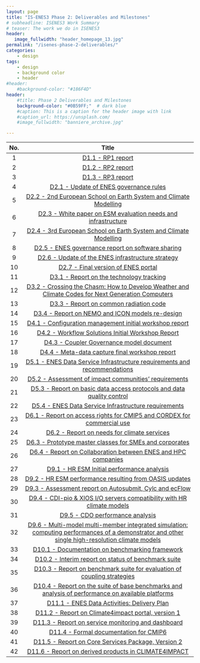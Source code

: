 ```yaml
---
layout: page
title: "IS-ENES3 Phase 2: Deliverables and Milestones"
# subheadline: ISENES3 Work Summary
# teaser: The work we do in ISENES3
header:
   image_fullwidth: "header_homepage_13.jpg"
permalink: "/isenes-phase-2-deliverables/"
categories:
    - design
tags:
    - design
    - background color
    - header
#header:
    #background-color: "#186F4D"
header:
    #title: Phase 2 Deliverables and Milestones
    background-color: "#0B59FF;"  # dark blue
    #caption: This is a caption for the header image with link
    #caption_url: https://unsplash.com/
    #image_fullwidth: "banniere_archive.jpg"

---
```


No. | Title
:--:|:-----:
1 | [D1.1 - RP1 report](https://raw.githubusercontent.com/IS-ENES3/IS-ENES-Website/main/pdf_documents/IS-ENES2_RP1_report_submitted.pdf)
2 | [D1.2 - RP2 report](https://raw.githubusercontent.com/IS-ENES3/IS-ENES-Website/main/pdf_documents/IS-ENES2_RP2_report_FV.pdf)
3 | [D1.3 - RP3 report](https://raw.githubusercontent.com/IS-ENES3/IS-ENES-Website/main/pdf_documents/IS-ENES2_RP3_report_FV.pdf)
4 | [D2.1 - Update of ENES governance rules](https://raw.githubusercontent.com/IS-ENES3/IS-ENES-Website/main/pdf_documents/IS-ENES2_D2.1_FV.pdf)
5 | [D2.2 - 2nd European School on Earth System and Climate Modelling](https://raw.githubusercontent.com/IS-ENES3/IS-ENES-Website/main/pdf_documents/IS-ENES2_D2.2_FV.pdf)
6 | [D2.3 - White paper on ESM evaluation needs and infrastructure](https://raw.githubusercontent.com/IS-ENES3/IS-ENES-Website/main/pdf_documents/IS-ENES2_D2.3_FV.pdf)
7 | [D2.4 - 3rd European School on Earth System and Climate Modelling](https://raw.githubusercontent.com/IS-ENES3/IS-ENES-Website/main/pdf_documents/IS-ENES2_D2.4_FV.pdf)
8 | [D2.5 - ENES governance report on software sharing](https://raw.githubusercontent.com/IS-ENES3/IS-ENES-Website/main/pdf_documents/IS-ENES2_D2.5_FV.pdf)
9 | [D2.6 - Update of the ENES infrastructure strategy](https://raw.githubusercontent.com/IS-ENES3/IS-ENES-Website/main/pdf_documents/IS-ENES2_D2.6_FV.pdf)
10 | [D2.7 - Final version of ENES portal](https://raw.githubusercontent.com/IS-ENES3/IS-ENES-Website/main/pdf_documents/IS-ENES2_D2.7_FV.pdf)
11 | [D3.1 - Report on the technology tracking](https://raw.githubusercontent.com/IS-ENES3/IS-ENES-Website/main/pdf_documents/IS-ENES2_D3.1_V2_FV.pdf)
12 | [D3.2 - Crossing the Chasm: How to Develop Weather and Climate Codes for Next Generation Computers](https://raw.githubusercontent.com/IS-ENES3/IS-ENES-Website/main/pdf_documents/IS-ENES2_D3.2_FV.pdf)
13 | [D3.3 - Report on common radiation code](https://raw.githubusercontent.com/IS-ENES3/IS-ENES-Website/main/pdf_documents/IS-ENES2_D3.3_FV.pdf)
14 | [D3.4 - Report on NEMO and ICON models re-design](https://raw.githubusercontent.com/IS-ENES3/IS-ENES-Website/main/pdf_documents/IS-ENES2_D3.4_FV_additionnal.pdf)
15 | [D4.1 - Configuration management initial workshop report](https://raw.githubusercontent.com/IS-ENES3/IS-ENES-Website/main/pdf_documents/IS-ENES2_D4.1_V2_FV.pdf)
16 | [D4.2 - Workflow Solutions Initial Workshop Report](https://raw.githubusercontent.com/IS-ENES3/IS-ENES-Website/main/pdf_documents/IS-ENES2_D4.2_FV.pdf)
17 | [D4.3 - Coupler Governance model document](https://raw.githubusercontent.com/IS-ENES3/IS-ENES-Website/main/pdf_documents/IS-ENES2_D4.3_FV.pdf)
18 | [D4.4 - Meta-data capture final workshop report](https://raw.githubusercontent.com/IS-ENES3/IS-ENES-Website/main/pdf_documents/IS-ENES2_D4.4_FV.pdf)
19 | [D5.1 - ENES Data Service Infrastructure requirements and recommendations](https://raw.githubusercontent.com/IS-ENES3/IS-ENES-Website/main/pdf_documents/IS-ENES2_D5.1_FV.pdf)
20 | [D5.2 - Assessment of impact communities’ requirements](https://raw.githubusercontent.com/IS-ENES3/IS-ENES-Website/main/pdf_documents/IS-ENES2_D5.2_FV.pdf)
21 | [D5.3 - Report on basic data access protocols and data quality control](https://raw.githubusercontent.com/IS-ENES3/IS-ENES-Website/main/pdf_documents/IS-ENES2_D5.3_FV.pdf)
22 | [D5.4 - ENES Data Service Infrastructure requirements](https://raw.githubusercontent.com/IS-ENES3/IS-ENES-Website/main/pdf_documents/IS-ENES2_D5.4_FV.pdf)
23 | [D6.1 - Report on access rights for CMIP5 and CORDEX for commercial use](https://raw.githubusercontent.com/IS-ENES3/IS-ENES-Website/main/pdf_documents/IS-ENES2_D6.1_FV.pdf)
24 | [D6.2 - Report on needs for climate services](https://raw.githubusercontent.com/IS-ENES3/IS-ENES-Website/main/pdf_documents/IS-ENES2_D6.2_FV.pdf)
25 | [D6.3 - Prototype master classes for SMEs and corporates](https://raw.githubusercontent.com/IS-ENES3/IS-ENES-Website/main/pdf_documents/IS-ENES2_D6.3_FV.pdf)
26 | [D6.4 - Report on Collaboration between ENES and HPC companies](https://raw.githubusercontent.com/IS-ENES3/IS-ENES-Website/main/pdf_documents/IS-ENES2_D6.4_FV.pdf)
27 | [D9.1 - HR ESM Initial performance analysis](https://raw.githubusercontent.com/IS-ENES3/IS-ENES-Website/main/pdf_documents/IS-ENES2_D9.1_FV.pdf)
28 | [D9.2 - HR ESM performance resulting from OASIS updates](https://raw.githubusercontent.com/IS-ENES3/IS-ENES-Website/main/pdf_documents/IS-ENES2_D9.2_FV.pdf)
29 | [D9.3 - Assessment report on Autosubmit, Cylc and ecFlow](https://raw.githubusercontent.com/IS-ENES3/IS-ENES-Website/main/pdf_documents/IS-ENES2_D9.3_FV.pdf)
30 | [D9.4 - CDI-pio & XIOS I/O servers compatibility with HR climate models](https://raw.githubusercontent.com/IS-ENES3/IS-ENES-Website/main/pdf_documents/IS-ENES2_D9.4_FV.pdf)
31 | [D9.5 - CDO performance analysis](https://raw.githubusercontent.com/IS-ENES3/IS-ENES-Website/main/pdf_documents/IS-ENES2_D9.5_FV.pdf)
32 | [D9.6 - Multi-model multi-member integrated simulation: computing performances of a demonstrator and other single high-resolution climate models](https://raw.githubusercontent.com/IS-ENES3/IS-ENES-Website/main/pdf_documents/IS-ENES2_D9.6_FV.pdf)
33 | [D10.1 - Documentation on benchmarking framework](https://raw.githubusercontent.com/IS-ENES3/IS-ENES-Website/main/pdf_documents/IS-ENES2_D10.1_FV.pdf)
34 | [D10.2 - Interim report on status of benchmark suite](https://raw.githubusercontent.com/IS-ENES3/IS-ENES-Website/main/pdf_documents/IS-ENES2_D10.2_FV.pdf)
35 | [D10.3 - Report on benchmark suite for evaluation of coupling strategies](https://raw.githubusercontent.com/IS-ENES3/IS-ENES-Website/main/pdf_documents/IS-ENES2_D10.3_FV.pdf)
36 | [D10.4 - Report on the suite of base benchmarks and analysis of performance on available platforms](https://raw.githubusercontent.com/IS-ENES3/IS-ENES-Website/main/pdf_documents/IS-ENES2_D10.4_FV.pdf)
37 | [D11.1 - ENES Data Activities: Delivery Plan](https://raw.githubusercontent.com/IS-ENES3/IS-ENES-Website/main/pdf_documents/IS-ENES2_D11.1_FV.pdf)
38 | [D11.2 - Report on Climate4impact portal, version 1](https://raw.githubusercontent.com/IS-ENES3/IS-ENES-Website/main/pdf_documents/IS-ENES2_D11.2_FV.pdf)
39 | [D11.3 - Report on service monitoring and dashboard](https://raw.githubusercontent.com/IS-ENES3/IS-ENES-Website/main/pdf_documents/IS-ENES2_D11.3_FV.pdf)
40 | [D11.4 - Formal documentation for CMIP6](https://raw.githubusercontent.com/IS-ENES3/IS-ENES-Website/main/pdf_documents/IS-ENES2_D11.4_FV.pdf)
41 | [D11.5 - Report on Core Services Package, Version 2](https://raw.githubusercontent.com/IS-ENES3/IS-ENES-Website/main/pdf_documents/IS-ENES2_D11.5_FV.pdf)
42 | [D11.6 - Report on derived products in CLIMATE4IMPACT](https://raw.githubusercontent.com/IS-ENES3/IS-ENES-Website/main/pdf_documents/IS-ENES2_D11.6_FV.pdf)
